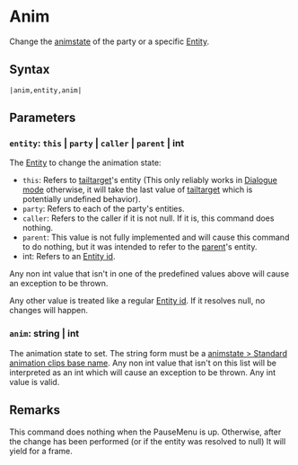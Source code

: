# Anim

Change the [animstate](../../Entities/EntityControl/Animations/animstate.md) of the party or a specific [Entity](../../Entities/Entity.md).

## Syntax

````
|anim,entity,anim|
````

## Parameters

### `entity`:  `this` | `party` | `caller` | `parent` | int

The [Entity](../../Entities/Entity.md) to change the animation state:

* `this`: Refers to [tailtarget](../Notable%20states.md#tailtarget)'s entity (This only reliably works in [Dialogue mode](../Dialogue%20mode.md) otherwise, it will take the last value of [tailtarget](../Notable%20states.md#tailtarget) which is potentially undefined behavior).
* `party`: Refers to each of the party's entities.
* `caller`: Refers to the caller if it is not null. If it is, this command does nothing.
* `parent`: This value is not fully implemented and will cause this command to do nothing, but it was intended to refer to the [parent](Parent.md)'s entity.
* int: Refers to an [Entity id](../Common%20commands%20id%20schemes/Entity%20id.md).

Any non int value that isn't in one of the predefined values above will cause an exception to be thrown.

Any other value is treated like a regular [Entity id](../Common%20commands%20id%20schemes/Entity%20id.md). If it resolves null, no changes will happen.

### `anim`: string | int

The animation state to set. The string form must be a [animstate > Standard animation clips base name](../../Entities/EntityControl/Animations/animstate.md#standard-animation-clips-base-name). Any non int value that isn't on this list will be interpreted as an int which will cause an exception to be thrown. Any int value is valid.

## Remarks

This command does nothing when the PauseMenu is up. Otherwise, after the change has been performed (or if the entity was resolved to null) It will yield for a frame.
